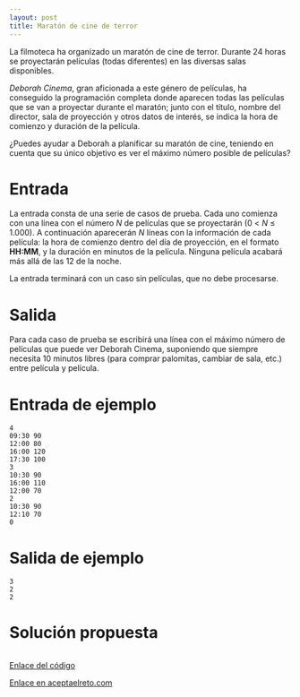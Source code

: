 ```yaml
---
layout: post
title: Maratón de cine de terror
---
```


La filmoteca ha organizado un maratón de cine de terror. Durante 24 horas se proyectarán películas (todas diferentes) en las diversas salas disponibles.

_Deborah Cinema_, gran aficionada a este género de películas, ha conseguido la programación completa donde aparecen todas las películas que se van a proyectar durante el maratón; junto con el título, nombre del director, sala de proyección y otros datos de interés, se indica la hora de comienzo y duración de la película.

¿Puedes ayudar a Deborah a planificar su maratón de cine, teniendo en cuenta que su único objetivo es ver el máximo número posible de películas?

# Entrada


La entrada consta de una serie de casos de prueba. Cada uno comienza con una línea con el número _N_ de películas que se proyectarán (0 < _N_ ≤ 1.000). A continuación aparecerán _N_ líneas con la información de cada película: la hora de comienzo dentro del día de proyección, en el formato **HH:MM**, y la duración en minutos de la película. Ninguna película acabará más allá de las 12 de la noche.

La entrada terminará con un caso sin películas, que no debe procesarse.


# Salida

Para cada caso de prueba se escribirá una línea con el máximo número de películas que puede ver Deborah Cinema, suponiendo que siempre necesita 10 minutos libres (para comprar palomitas, cambiar de sala, etc.) entre película y película.

# Entrada de ejemplo

```
4
09:30 90
12:00 80
16:00 120
17:30 100
3
10:30 90
16:00 110
12:00 70
2
10:30 90
12:10 70
0
```

# Salida de ejemplo

```
3
2
2
```
# Solución propuesta

``` python

```

[Enlace del código](https://github.com/israelem/aceptaelreto/blob/master/codes/2018-04-30-maraton.py)

[Enlace en aceptaelreto.com](https://www.aceptaelreto.com/problem/statement.php?id=276)
